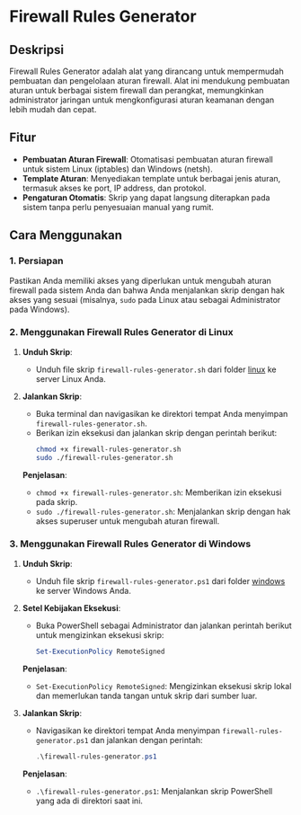 # Firewall Rules Generator

## Deskripsi

Firewall Rules Generator adalah alat yang dirancang untuk mempermudah pembuatan dan pengelolaan aturan firewall. Alat ini mendukung pembuatan aturan untuk berbagai sistem firewall dan perangkat, memungkinkan administrator jaringan untuk mengkonfigurasi aturan keamanan dengan lebih mudah dan cepat.

## Fitur

- **Pembuatan Aturan Firewall**: Otomatisasi pembuatan aturan firewall untuk sistem Linux (iptables) dan Windows (netsh).
- **Template Aturan**: Menyediakan template untuk berbagai jenis aturan, termasuk akses ke port, IP address, dan protokol.
- **Pengaturan Otomatis**: Skrip yang dapat langsung diterapkan pada sistem tanpa perlu penyesuaian manual yang rumit.

## Cara Menggunakan

### 1. Persiapan

Pastikan Anda memiliki akses yang diperlukan untuk mengubah aturan firewall pada sistem Anda dan bahwa Anda menjalankan skrip dengan hak akses yang sesuai (misalnya, `sudo` pada Linux atau sebagai Administrator pada Windows).

### 2. Menggunakan Firewall Rules Generator di Linux

1. **Unduh Skrip**:
   - Unduh file skrip `firewall-rules-generator.sh` dari folder [linux](linux/firewall-rules-generator.sh) ke server Linux Anda.

2. **Jalankan Skrip**:
   - Buka terminal dan navigasikan ke direktori tempat Anda menyimpan `firewall-rules-generator.sh`.
   - Berikan izin eksekusi dan jalankan skrip dengan perintah berikut:
     ```bash
     chmod +x firewall-rules-generator.sh
     sudo ./firewall-rules-generator.sh
     ```

   **Penjelasan**:
   - `chmod +x firewall-rules-generator.sh`: Memberikan izin eksekusi pada skrip.
   - `sudo ./firewall-rules-generator.sh`: Menjalankan skrip dengan hak akses superuser untuk mengubah aturan firewall.

### 3. Menggunakan Firewall Rules Generator di Windows

1. **Unduh Skrip**:
   - Unduh file skrip `firewall-rules-generator.ps1` dari folder [windows](windows/firewall-rules-generator.ps1) ke server Windows Anda.

2. **Setel Kebijakan Eksekusi**:
   - Buka PowerShell sebagai Administrator dan jalankan perintah berikut untuk mengizinkan eksekusi skrip:
     ```powershell
     Set-ExecutionPolicy RemoteSigned
     ```

   **Penjelasan**:
   - `Set-ExecutionPolicy RemoteSigned`: Mengizinkan eksekusi skrip lokal dan memerlukan tanda tangan untuk skrip dari sumber luar.

3. **Jalankan Skrip**:
   - Navigasikan ke direktori tempat Anda menyimpan `firewall-rules-generator.ps1` dan jalankan dengan perintah:
     ```powershell
     .\firewall-rules-generator.ps1
     ```

   **Penjelasan**:
   - `.\firewall-rules-generator.ps1`: Menjalankan skrip PowerShell yang ada di direktori saat ini.

